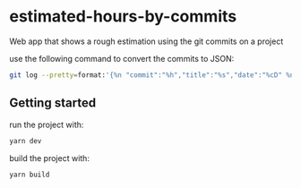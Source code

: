# estimated-hours-by-commits

Web app that shows a rough estimation using the git commits on a project

use the following command to convert the commits to JSON:

```bash
git log --pretty=format:'{%n "commit":"%h","title":"%s","date":"%cD" %n},'
```

## Getting started

run the project with:

```bash
yarn dev
```

build the project with:

```bash
yarn build
```
